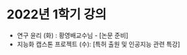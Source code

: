 # **2022년 1학기 강의** 

- 연구 윤리 (화) : 황영배교수님 - [논문 준비]
- 지능화 캡스톤 프로젝트 (수): [특허 출원 및 인공지능 관련 특강]

<p align="center">
  
</p>
</br>